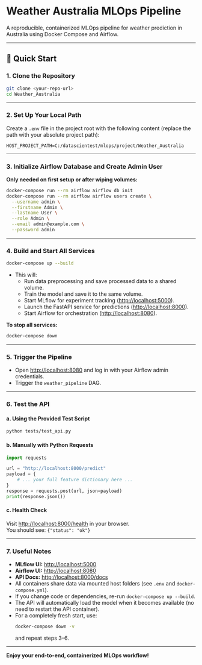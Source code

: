# Weather Australia MLOps Pipeline

A reproducible, containerized MLOps pipeline for weather prediction in Australia using Docker Compose and Airflow.

---

## 🚀 Quick Start

### 1. Clone the Repository

```sh
git clone <your-repo-url>
cd Weather_Australia
```

---

### 2. Set Up Your Local Path

Create a `.env` file in the project root with the following content (replace the path with your absolute project path):

```
HOST_PROJECT_PATH=C:/datascientest/mlops/project/Weather_Australia
```

---

### 3. Initialize Airflow Database and Create Admin User

**Only needed on first setup or after wiping volumes:**

```sh
docker-compose run --rm airflow airflow db init
docker-compose run --rm airflow airflow users create \
  --username admin \
  --firstname Admin \
  --lastname User \
  --role Admin \
  --email admin@example.com \
  --password admin
```

---

### 4. Build and Start All Services

```sh
docker-compose up --build
```

- This will:
  - Run data preprocessing and save processed data to a shared volume.
  - Train the model and save it to the same volume.
  - Start MLflow for experiment tracking ([http://localhost:5000](http://localhost:5000)).
  - Launch the FastAPI service for predictions ([http://localhost:8000](http://localhost:8000)).
  - Start Airflow for orchestration ([http://localhost:8080](http://localhost:8080)).

**To stop all services:**

```sh
docker-compose down
```

---

### 5. Trigger the Pipeline

- Open [http://localhost:8080](http://localhost:8080) and log in with your Airflow admin credentials.
- Trigger the `weather_pipeline` DAG.

---

### 6. Test the API

#### a. Using the Provided Test Script

```sh
python tests/test_api.py
```

#### b. Manually with Python Requests

```python
import requests

url = "http://localhost:8000/predict"
payload = {
    # ... your full feature dictionary here ...
}
response = requests.post(url, json=payload)
print(response.json())
```

#### c. Health Check

Visit [http://localhost:8000/health](http://localhost:8000/health) in your browser.  
You should see: `{"status": "ok"}`

---

### 7. Useful Notes

- **MLflow UI:** [http://localhost:5000](http://localhost:5000)
- **Airflow UI:** [http://localhost:8080](http://localhost:8080)
- **API Docs:** [http://localhost:8000/docs](http://localhost:8000/docs)
- All containers share data via mounted host folders (see `.env` and `docker-compose.yml`).
- If you change code or dependencies, re-run `docker-compose up --build`.
- The API will automatically load the model when it becomes available (no need to restart the API container).
- For a completely fresh start, use:
  ```sh
  docker-compose down -v
  ```
  and repeat steps 3–6.

---

**Enjoy your end-to-end, containerized MLOps workflow!**